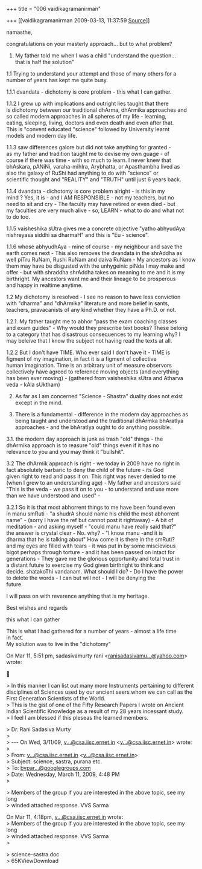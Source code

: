 +++
title = "006 vaidikagramanirman"

+++
[[vaidikagramanirman	2009-03-13, 11:37:59 [Source](https://groups.google.com/g/bvparishat/c/IHxs35HY-Gs)]]



namasthe,  
  
congratulations on your masterly approach... but to what problem?  
  
1. My father told me when I was a child "understand the question...  
that is half the solution"  
  
1.1 Trying to understand your attempt and those of many others for a  
number of years has kept me quite busy.  
  
1.1.1 dvandata - dichotomy is core problem - this what I can gather.  
  
1.1.2 I grew up with implications and outright lies taught that there  
is dichotomy between our traditional dhArma, dhArmika approaches and  
so called modern approaches in all spheres of my life - learning,  
eating, sleeping, living, doctors and even death and even after that.  
This is "convent educated "science" followed by University learnt  
models and modern day life.  
  
1.1.3 saw differences galore but did not take anything for granted -  
as my father and tradition taught me to devise my own guage - of  
course if there was time - with so much to learn. I never knew that  
bhAskara, pANiNi, varaha-mihIra, Arybhatta, or Apasthambha lived as  
also the galaxy of RuShi had anything to do with "science" or  
scientific thought and "REALITY" and "TRUTH" until just 6 years back.  
  
1.1.4 dvandata - dichotomy is core problem alright - is this in my  
mind ? Yes, it is - and I AM RESPONSIBLE - not my teachers, but no  
need to sit and cry - The faculty may have retired or even died - but  
my faculties are very much alive - so, LEARN - what to do and what not  
to do too.  
  
1.1.5 vaisheshika sUtra gives me a concrete objective "yatho abhyudAya  
nishreyasa siddhi sa dharmaH" and this is "Eu - science".  
  
1.1.6 whose abhyudhAya - mine of course - my neighbour and save the  
earth comes next - This also removes the dvandata in the shrAddha as  
well piTru RuNam, Rushi RuNam and daiva RuNam - My ancestors as I know  
them may have be disgusted with the unhygeinic piNda I may make and  
offer - but with shraddha shrAddha takes on meaning to me and it is my  
birthright. My ancestors want me and their lineage to be prosperous  
and happy in realtime anytime.  
  
1.2 My dichotomy is resolved - I see no reason to have less conviction  
with "dharma" and "dhArmika" literature and more belief in sants,  
teachers, pravacanists of any kind whether they have a Ph.D. or not.  
  
1.2.1. My father taught me to abhor "pass the exam coaching classes  
and exam guides" - Why would they prescribe text books? These belong  
to a category that has disastrous consequences to my learning why? I  
may beleive that I know the subject not having read the texts at all.  
  
1.2.2 But I don't have TIME. Who ever said I don't have it - TIME is  
figment of my imagination, in fact it is a figment of collective  
human imagination. Time is an arbitrary unit of measure observors  
collectively have agreed to reference moving objects (and everything  
has been ever moving) - (gathered from vaisheshika sUtra and Atharva  
veda - kAla sUktham)  
  
2. As far as I am concerned "Science - Shastra" duality does not exist  
except in the mind.  
  
3. There is a fundamental - difference in the modern day approaches as  
being taught and understood and the traditional dhArmka bhAratIya  
approaches - and the bhAratIya ought to do anything possible.  
  
3.1. the modern day approach is junk as trash "old" things - the  
dhArmika approach is to reasure "old" things even if it has no  
relevance to you and you may think it "bullshit".  
  
3.2 The dhArmik approach is right - we today in 2009 have no right in  
fact absolutely barbaric to deny the child of the future - its God  
given right to read and pass it on. This right was never denied to me  
(when I grew to an understanding age) - My father and ancestors said  
"This is the veda - we pass it on to you - to understand and use more  
than we have understood and used" -  
  
3.2.1 So it is that most abhorrent things to me have been found even  
in manu smRuti - "a shudrA should name his child the most abhorrent  
name" - (sorry I have the ref but cannot post it rightaway) - A bit of  
meditation - and asking myself - "could manu have really said that?"  
the answer is crystal clear - No. why? - "I know manu -and it is  
dharma that he is talking about" How come it is there in the smRuti?  
and my eyes are filled with tears - it was put in by some miscievious  
bigot perhaps through torture - and it has been passed on intact for  
generations - They gave me the glorious opportunity and total trust in  
a distant future to exercise my God given birthright to think and  
decide. shatakoThi vandanam. What should I do? - Do I have the power  
to delete the words - I can but will not - I will be denying the  
future.  
  
I will pass on with reverence anything that is my heritage.  
  
  
Best wishes and regards  
  
  
  
  
  
  
  
this what I can gather  
  
  
  
This is what I had gathered for a number of years - almost a life time  
in fact.  
My solution was to live in the "dichotomy"  
  
  
  
  
  
On Mar 11, 5:51 pm, sadasivamurty rani \<[ranisadasivamu...@yahoo.com]()\>  
wrote:  



\> In this manner I can list out many more Instruments pertaining to different disciplines of Sciences used by our ancient seers whom we can call as the First Generation Scientists of the World.  
\> This is the gist of one of the Fifty Research Papers I wrote on Ancient Indian Scientific Knowledge as a result of my 28 years incessant study.  
\> I feel I am blessed if this pleseas the learned members.  

\> Dr. Rani Sadasiva Murty  
\>  
\> --- On Wed, 3/11/09, [v...@csa.iisc.ernet.in]() \<[v...@csa.iisc.ernet.in]()\> wrote:  
\>  
\> From: [v...@csa.iisc.ernet.in]() \<[v...@csa.iisc.ernet.in]()\>  
\> Subject: science, sastra, purana etc.  
\> To: [bvpar...@googlegroups.com]()  
\> Date: Wednesday, March 11, 2009, 4:48 PM  
\>  

\> Members of the group if you are interested in the above topic, see my long  
\> winded attached response. VVS Sarma  
  

On Mar 11, 4:18pm, [v...@csa.iisc.ernet.in]() wrote:  
\> Members of the group if you are interested in the above topic, see my long  
\> winded attached response. VVS Sarma  
\>  

\> science-sastra.doc  
\> 65KViewDownload

